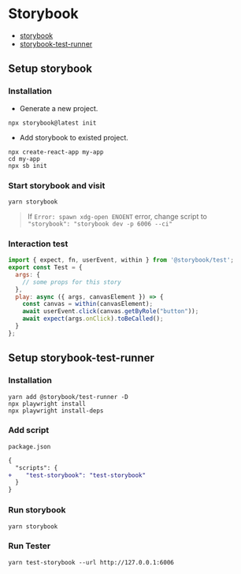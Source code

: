 # Storybook

- [storybook](https://storybook.js.org/docs/get-started/frameworks/react-vite)
- [storybook-test-runner](https://github.com/piratetaco/storybook-test-runner)

## Setup storybook


### Installation

- Generate a new project.

```
npx storybook@latest init
```

- Add storybook to existed project.

```
npx create-react-app my-app
cd my-app
npx sb init
```

### Start storybook and visit

```
yarn storybook
```

> If `Error: spawn xdg-open ENOENT` error, change script to `    "storybook": "storybook dev -p 6006 --ci"`


### Interaction test

```javascript
import { expect, fn, userEvent, within } from '@storybook/test';
export const Test = {
  args: {
    // some props for this story
  },
  play: async ({ args, canvasElement }) => {
    const canvas = within(canvasElement);
    await userEvent.click(canvas.getByRole("button"));
    await expect(args.onClick).toBeCalled();
  }
};

```


## Setup storybook-test-runner


### Installation

```
yarn add @storybook/test-runner -D
npx playwright install
npx playwright install-deps
```

### Add script

`package.json`
```diff
{
  "scripts": {
+    "test-storybook": "test-storybook"
  }
}
```

### Run storybook

```
yarn storybook
```

### Run Tester

```
yarn test-storybook --url http://127.0.0.1:6006
```
